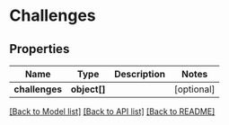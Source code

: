 # Challenges

## Properties
Name | Type | Description | Notes
------------ | ------------- | ------------- | -------------
**challenges** | **object[]** |  | [optional] 

[[Back to Model list]](../README.md#documentation-for-models) [[Back to API list]](../README.md#documentation-for-api-endpoints) [[Back to README]](../README.md)


